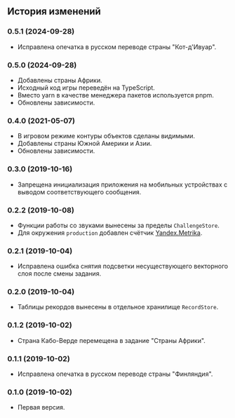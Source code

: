 ## История изменений

### 0.5.1 (2024-09-28)

- Исправлена опечатка в русском переводе страны "Кот-д'Ивуар".

### 0.5.0 (2024-09-28)

- Добавлены страны Африки.
- Исходный код игры переведён на TypeScript.
- Вместо yarn в качестве менеджера пакетов используется pnpm.
- Обновлены зависимости.

### 0.4.0 (2021-05-07)

- В игровом режиме контуры объектов сделаны видимыми.
- Добавлены страны Южной Америки и Азии.
- Обновлены зависимости.

### 0.3.0 (2019-10-16)

- Запрещена инициализация приложения на мобильных устройствах с выводом соответствующего сообщения.

### 0.2.2 (2019-10-08)

- Функции работы со звуками вынесены за пределы `ChallengeStore`.
- Для окружения `production` добавлен счётчик [Yandex.Metrika](https://metrika.yandex.ru/).

### 0.2.1 (2019-10-04)

- Исправлена ошибка снятия подсветки несуществующего векторного слоя после смены задания.

### 0.2.0 (2019-10-04)

- Таблицы рекордов вынесены в отдельное хранилище `RecordStore`.

### 0.1.2 (2019-10-02)

- Страна Кабо-Верде перемещена в задание "Страны Африки".

### 0.1.1 (2019-10-02)

- Исправлена опечатка в русском переводе страны "Финляндия".

### 0.1.0 (2019-10-02)

- Первая версия.

